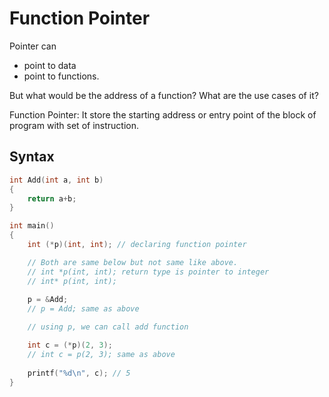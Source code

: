 # Function Pointer

Pointer can

- point to data
- point to functions.

But what would be the address of a function? What are the use cases of it?

Function Pointer: It store the starting address or entry point of the block of program with set of instruction.

## Syntax

```cpp
int Add(int a, int b)
{
    return a+b;
}

int main()
{
    int (*p)(int, int); // declaring function pointer

    // Both are same below but not same like above.
    // int *p(int, int); return type is pointer to integer
    // int* p(int, int);
    
    p = &Add;
    // p = Add; same as above

    // using p, we can call add function

    int c = (*p)(2, 3);
    // int c = p(2, 3); same as above
    
    printf("%d\n", c); // 5
}

```
